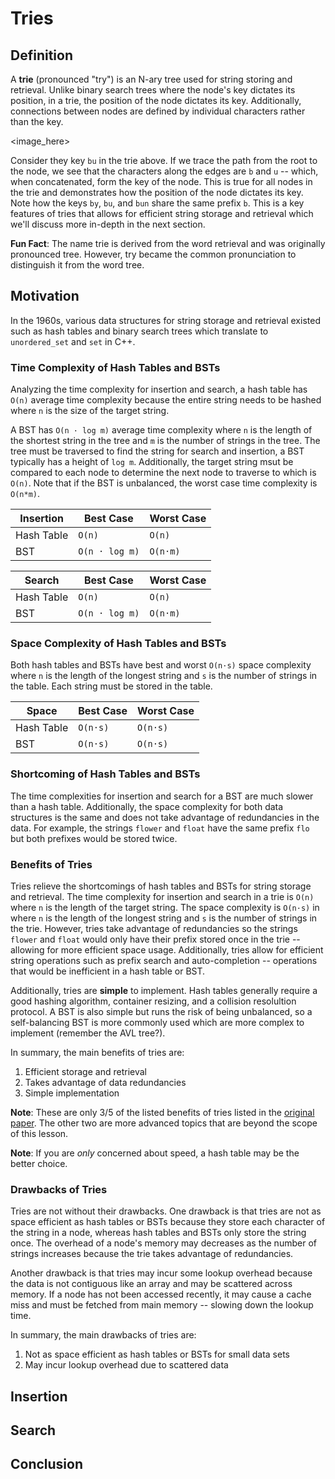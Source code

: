 # Tries

## Definition

A __trie__ (pronounced "try") is an N-ary tree used for string storing and retrieval. Unlike binary search trees where the node's key dictates its position, in a trie, the position of the node dictates its key. Additionally, connections between nodes are defined by individual characters rather than the key.

<image_here>

Consider they key `bu` in the trie above. If we trace the path from the root to the node, we see that the characters along the edges are `b` and `u` -- which, when concatenated, form the key of the node. This is true for all nodes in the trie and demonstrates how the position of the node dictates its key. Note how the keys `by`, `bu`, and `bun` share the same prefix `b`. This is a key features of tries that allows for efficient string storage and retrieval which we'll discuss more in-depth in the next section.

__Fun Fact__: The name trie is derived from the word retrieval and was originally pronounced tree. However, try became the common pronunciation to distinguish it from the word tree.

## Motivation

In the 1960s, various data structures for string storage and retrieval existed such as hash tables and binary search trees which translate to `unordered_set` and `set` in C++.

### Time Complexity of Hash Tables and BSTs

Analyzing the time complexity for insertion and search, a hash table has `O(n)` average time complexity because the entire string needs to be hashed where `n` is the size of the target string.

A BST has `O(n · log m)` average time complexity where `n` is the length of the shortest string in the tree and `m` is the number of strings in the tree. The tree must be traversed to find the string for search and insertion, a BST typically has a height of `log m`. Additionally, the target string msut be compared to each node to determine the next node to traverse to which is `O(n)`. Note that if the BST is unbalanced, the worst case time complexity is `O(n*m)`.

| __Insertion__ | Best Case | Worst Case |
| --- | --- | --- |
| Hash Table | `O(n)` | `O(n)` |
| BST | `O(n · log m)`| `O(n·m)` |

| __Search__ | Best Case | Worst Case |
| --- | --- | --- |
| Hash Table | `O(n)` | `O(n)` |
| BST | `O(n · log m)`| `O(n·m)` |

### Space Complexity of Hash Tables and BSTs

Both hash tables and BSTs have best and worst `O(n·s)` space complexity where `n` is the length of the longest string and `s` is the number of strings in the table. Each string must be stored in the table.

| __Space__ | Best Case | Worst Case |
| --- | --- | --- |
| Hash Table | `O(n·s)` | `O(n·s)` |
| BST | `O(n·s)`| `O(n·s)` |

### Shortcoming of Hash Tables and BSTs

The time complexities for insertion and search for a BST are much slower than a hash table. Additionally, the space complexity for both data structures is the same and does not take advantage of redundancies in the data. For example, the strings `flower` and `float` have the same prefix `flo` but both prefixes would be stored twice.

### Benefits of Tries

Tries relieve the shortcomings of hash tables and BSTs for string storage and retrieval. The time complexity for insertion and search in a trie is `O(n)` where `n` is the length of the target string. The space complexity is `O(n·s)` in where `n` is the length of the longest string and `s` is the number of strings in the trie. However, tries take advantage of redundancies so the strings `flower` and `float` would only have their prefix stored once in the trie -- allowing for more efficient space usage. Additionally, tries allow for efficient string operations such as prefix search and auto-completion -- operations that would be inefficient in a hash table or BST.

Additionally, tries are __simple__ to implement. Hash tables generally require a good hashing algorithm, container resizing, and a collision resolultion protocol. A BST is also simple but runs the risk of being unbalanced, so a self-balancing BST is more commonly used which are more complex to implement (remember the AVL tree?).

In summary, the main benefits of tries are:

1. Efficient storage and retrieval
2. Takes advantage of data redundancies
3. Simple implementation

__Note__: These are only 3/5 of the listed benefits of tries listed in the [original paper](https://dl.acm.org/doi/10.1145/367390.367400). The other two are more advanced topics that are beyond the scope of this lesson.

__Note__: If you are _only_ concerned about speed, a hash table may be the better choice.

### Drawbacks of Tries

Tries are not without their drawbacks. One drawback is that tries are not as space efficient as hash tables or BSTs because they store each character of the string in a node, whereas hash tables and BSTs only store the string once. The overhead of a node's memory may decreases as the number of strings increases because the trie takes advantage of redundancies.

Another drawback is that tries may incur some lookup overhead because the data is not contiguous like an array and may be scattered across memory. If a node has not been accessed recently, it may cause a cache miss and must be fetched from main memory -- slowing down the lookup time.

In summary, the main drawbacks of tries are:
1. Not as space efficient as hash tables or BSTs for small data sets
2. May incur lookup overhead due to scattered data

## Insertion

## Search

## Conclusion
